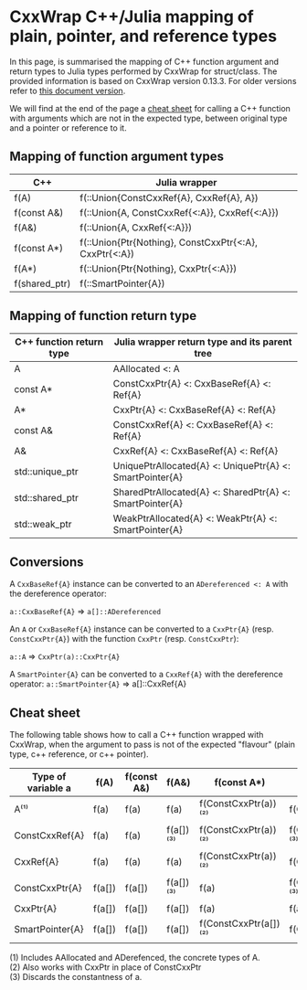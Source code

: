 # CxxWrap C++/Julia mapping of plain, pointer, and reference types

In this page, is summarised the mapping of C++ function argument and return types to Julia types performed by CxxWrap for struct/class. The provided information is based on CxxWrap version 0.13.3. For older versions refer to [this document version](https://github.com/grasph/wrapit/blob/e20fa248e8513442f696a16d1af64ed060da1481/doc/values_refs_and_ptrs.md).

We will find at the end of the page a [cheat sheet](#Cheat_sheet) for calling a C++ function with arguments which are not in the expected type, between original type and a pointer or reference to it.

## Mapping of function argument types

| C++         | Julia wrapper                                          |
|-------------|--------------------------------------------------------|
| f(A)        | f(::Union{ConstCxxRef{A}, CxxRef{A}, A})               |
| f(const A&) | f(::Union{A, ConstCxxRef{<:A}}, CxxRef{<:A}})          |
| f(A&)       | f(::Union{A, CxxRef{<:A}})                             |
| f(const A*) | f(::Union{Ptr{Nothing}, ConstCxxPtr{<:A}, CxxPtr{<:A}) |
| f(A*)       | f(::Union{Ptr{Nothing}, CxxPtr{<:A}})                  |
| f(shared_ptr<A>) | f(::SmartPointer{A})                              |

## Mapping of function return type

| C++ function return type | Julia wrapper return type and its parent tree     |
|-------------------|----------------------------------------------------------|
| A                 | AAllocated <: A                                          |
| const A*          | ConstCxxPtr{A} <: CxxBaseRef{A} <: Ref{A}                |
| A*                | CxxPtr{A} <: CxxBaseRef{A} <: Ref{A}                     |
| const A&          | ConstCxxRef{A} <: CxxBaseRef{A} <: Ref{A}                |
| A&                | CxxRef{A} <: CxxBaseRef{A} <: Ref{A}                     |
| std::unique_ptr<A>| UniquePtrAllocated{A} <: UniquePtr{A} <: SmartPointer{A} |
| std::shared_ptr<A>| SharedPtrAllocated{A} <: SharedPtr{A} <: SmartPointer{A} |
| std::weak_ptr<A>  | WeakPtrAllocated{A} <: WeakPtr{A} <: SmartPointer{A}     |

## Conversions

A `CxxBaseRef{A}` instance can be converted to an `ADereferenced <: A` with the dereference operator:

`a::CxxBaseRef{A}` ⇒ `a[]::ADereferenced`

An `A` or `CxxBaseRef{A}` instance can be converted to a `CxxPtr{A}` (resp. `ConstCxxPtr{A}`) with the function `CxxPtr` (resp. `ConstCxxPtr`):

`a::A` ⇒ `CxxPtr(a)::CxxPtr{A}`

A `SmartPointer{A}` can be converted to a `CxxRef{A}` with the dereference operator:
`a::SmartPointer{A}` ⇒ a[]::CxxRef{A}

## Cheat sheet <a name="Cheat_sheet"></a>

The following table shows how to call a C++ function wrapped with CxxWrap, when the argument to pass is not of the expected "flavour" (plain type, c++ reference, or c++ pointer).

| Type of variable a | f(A)  | f(const A&) | f(A&)    | f(const A\*)         | f(A\*)          |
|-----------------|----------|-------------|----------|----------------------|-----------------|
| A⁽¹⁾            | f(a)     | f(a)        | f(a)     | f(ConstCxxPtr(a))⁽²⁾ | f(CxxPtr(a))    |
| ConstCxxRef{A}  | f(a)     | f(a)        | f(a[])⁽³⁾| f(ConstCxxPtr(a))⁽²⁾ | f(CxxPtr(a))⁽³⁾ |
| CxxRef{A}       | f(a)     | f(a)        | f(a)     | f(ConstCxxPtr(a))⁽²⁾ | f(CxxPtr(a))    |
| ConstCxxPtr{A}  | f(a[])   | f(a[])      | f(a[])⁽³⁾| f(a)                 | f(CxxPtr(a))⁽³⁾ |
| CxxPtr{A}       | f(a[])   | f(a[])      | f(a[])   | f(a)                 | f(a)            |
| SmartPointer{A} | f(a[])   | f(a[])      | f(a[])   | f(ConstCxxPtr(a[])⁽²⁾| f(CxxPtr(a[])   |

(1) Includes AAllocated and ADerefenced, the concrete types of A.  
(2) Also works with CxxPtr in place of ConstCxxPtr  
(3) Discards the constantness of a.
